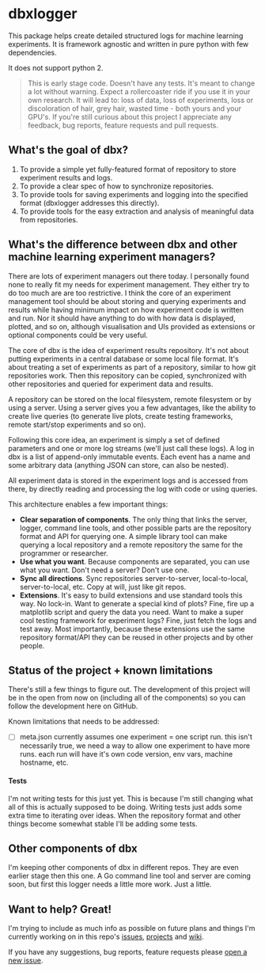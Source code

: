 # dbxlogger

This package helps create detailed structured logs for machine learning experiments. It is framework agnostic and written in pure python with few dependencies.

It does not support python 2.

> This is early stage code. Doesn't have any tests. It's meant to change a lot without warning. Expect a rollercoaster ride if you use it in your own research. It will lead to: loss of data, loss of experiments, loss or discoloration of hair, grey hair, wasted time - both yours and your GPU's. If you're still curious about this project I appreciate any feedback, bug reports, feature requests and pull requests.

## What's the goal of dbx?

1. To provide a simple yet fully-featured format of repository to store experiment results and logs.
2. To provide a clear spec of how to synchronize repositories.
3. To provide tools for saving experiments and logging into the specified format (dbxlogger addresses this directly).
4. To provide tools for the easy extraction and analysis of meaningful data from repositories.


## What's the difference between dbx and other machine learning experiment managers?

There are lots of experiment managers out there today. I personally found none to really fit my needs for experiment management. They either try to do too much are are too restrictive. I think the core of an experiment management tool should be about storing and querying experiments and results while having minimum impact on how experiment code is written and run. Nor it should have anything to do with how data is displayed, plotted, and so on, although visualisation and UIs provided as extensions or optional components could be very useful.

The core of dbx is the idea of experiment results repository. It's not about putting experiments in a central database or some local file format. It's about treating a set of experiments as part of a repository, similar to how git repositories work. Then this repository can be copied, synchronized with other repositories and queried for experiment data and results.

A repository can be stored on the local filesystem, remote filesystem or by using a server. Using a server gives you a few advantages, like the ability to create live queries (to generate live plots, create testing frameworks, remote start/stop experiments and so on).

Following this core idea, an experiment is simply a set of defined parameters and one or more log streams (we'll just call these logs). A log in dbx is a list of append-only immutable events. Each event has a name and some arbitrary data (anything JSON can store, can also be nested).

All experiment data is stored in the experiment logs and is accessed from there, by directly reading and processing the log with code or using queries.

This architecture enables a few important things:

- **Clear separation of components**. The only thing that links the server, logger, command line tools, and other possible parts are the repository format and API for querying one. A simple library tool can make querying a local repository and a remote repository the same for the programmer or researcher.
- **Use what you want**. Because components are separated, you can use what you want. Don't need a server? Don't use one.
- **Sync all directions**. Sync repositories server-to-server, local-to-local, server-to-local, etc. Copy at will, just like git repos.
- **Extensions**. It's easy to build extensions and use standard tools this way. No lock-in. Want to generate a special kind of plots? Fine, fire up a matplotlib script and query the data you need. Want to make a super cool testing framework for experiment logs? Fine, just fetch the logs and test away. Most importantly, because these extensions use the same repository format/API they can be reused in other projects and by other people.

## Status of the project + known limitations

There's still a few things to figure out. The development of this project will be in the open from now on (including all of the components) so you can follow the development here on GitHub.

Known limitations that needs to be addressed:

- [ ] meta.json currently assumes one experiment = one script run. this isn't necessarily true, we need a way to allow one experiment to have more runs. each run will have it's own code version, env vars, machine hostname, etc.

#### Tests

I'm not writing tests for this just yet. This is because I'm still changing what all of this is actually supposed to be doing. Writing tests just adds some extra time to iterating over ideas. When the repository format and other things become somewhat stable I'll be adding some tests.


## Other components of dbx

I'm keeping other components of dbx in different repos. They are even earlier stage then this one. A Go command line tool and server are coming soon, but first this logger needs a little more work. Just a little.


## Want to help? Great!

I'm trying to include as much info as possible on future plans and things I'm currently working on in this repo's [issues](/issues), [projects](/projects) and [wiki](/wiki).

If you have any suggestions, bug reports, feature requests please [open a new issue](/issues/new).
